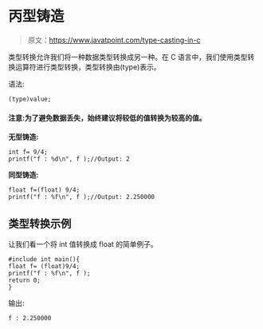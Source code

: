 # 丙型铸造

> 原文：<https://www.javatpoint.com/type-casting-in-c>

类型转换允许我们将一种数据类型转换成另一种。在 C 语言中，我们使用类型转换运算符进行类型转换，类型转换由(type)表示。

语法:

```
(type)value;    

```

#### 注意:为了避免数据丢失，始终建议将较低的值转换为较高的值。

**无型铸造:**

```
int f= 9/4;
printf("f : %d\n", f );//Output: 2

```

**同型铸造:**

```
float f=(float) 9/4;
printf("f : %f\n", f );//Output: 2.250000

```

## 类型转换示例

让我们看一个将 int 值转换成 float 的简单例子。

```
#include int main(){
float f= (float)9/4;  
printf("f : %f\n", f );  
return 0;
} 
```

输出:

```
f : 2.250000

```